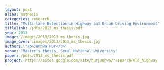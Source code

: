 ```yaml
---
layout: post
alias: msthesis
categories: research
title: "Multi-lane Detection in Highway and Urban Driving Environment"
titlelink: /pdfs/2013_ms_thesis.pdf
year: 2013
image: /images/2013/2013_ms_thesis.jpg
image_over: /images/2013/2013_ms_thesis.jpg
authors: "<b>Junhwa Hur</b>"
venue: "Master’s thesis, Seoul National University"
paper: /pdfs/2013_ms_thesis.pdf
project: https://sites.google.com/site/hurjunhwa/research/mld_highway
---
```

